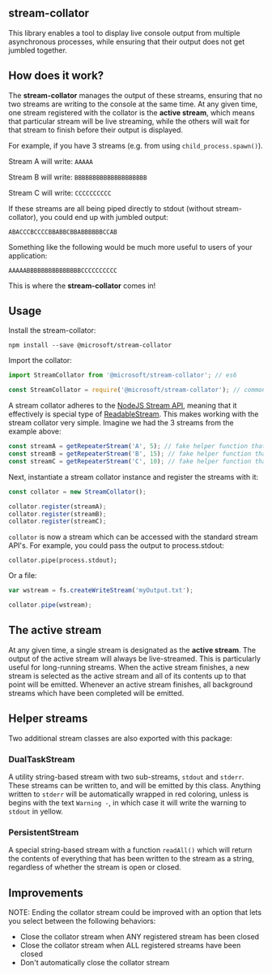## stream-collator

This library enables a tool to display live console output from multiple asynchronous processes,
while ensuring that their output does not get jumbled together.

## How does it work?

The **stream-collator** manages the output of these streams, ensuring that no two streams are writing to the console
at the same time. At any given time, one stream registered with the collator is the **active stream**, which means
that particular stream will be live streaming, while the others will wait for that stream to finish before their
output is displayed.

For example, if you have 3 streams (e.g. from using `child_process.spawn()`).

Stream A will write: `AAAAA`

Stream B will write: `BBBBBBBBBBBBBBBBBBBB`

Stream C will write: `CCCCCCCCCC`

If these streams are all being piped directly to stdout (without stream-collator), you could end up with jumbled
output:

`ABACCCBCCCCBBABBCBBABBBBBBCCAB`

Something like the following would be much more useful to users of your application:

`AAAAABBBBBBBBBBBBBBBCCCCCCCCCC`

This is where the **stream-collator** comes in!

## Usage

Install the stream-collator:

`npm install --save @microsoft/stream-collator`


Import the collator:

```javascript
import StreamCollator from '@microsoft/stream-collator'; // es6
```

```javascript
const StreamCollator = require('@microsoft/stream-collator'); // commonjs
```

A stream collator adheres to the [NodeJS Stream API](https://nodejs.org/api/stream.html), meaning that it effectively
is special type of [ReadableStream](https://nodejs.org/api/stream.html#stream_class_stream_readable). This makes
working with the stream collator very simple. Imagine we had the 3 streams from the example above:

```javascript
const streamA = getRepeaterStream('A', 5); // fake helper function that returns a ReadableStream
const streamB = getRepeaterStream('B', 15); // fake helper function that returns a ReadableStream
const streamC = getRepeaterStream('C', 10); // fake helper function that returns a ReadableStream
```

Next, instantiate a stream collator instance and register the streams with it:

```javascript
const collator = new StreamCollator();

collator.register(streamA);
collator.register(streamB);
collator.register(streamC);
```

`collator` is now a stream which can be accessed with the standard stream API's. For example, you could pass the output
to process.stdout:

`collator.pipe(process.stdout);`

Or a file:

```javascript
var wstream = fs.createWriteStream('myOutput.txt');

collator.pipe(wstream);
```

## The active stream
At any given time, a single stream is designated as the **active stream**. The output of the active stream will always be
live-streamed. This is particularly useful for long-running streams. When the active stream finishes, a new stream
is selected as the active stream and all of its contents up to that point will be emitted. Whenever an active stream finishes,
all background streams which have been completed will be emitted.

## Helper streams
Two additional stream classes are also exported with this package:

### DualTaskStream
A utility string-based stream with two sub-streams, `stdout` and `stderr`. These streams can be written to, and will be emitted
by this class. Anything written to `stderr` will be automatically wrapped in red coloring, unless is begins with the text `Warning -`,
in which case it will write the warning to `stdout` in yellow.

### PersistentStream
A special string-based stream with a function `readAll()` which will return the contents of everything that has been written
to the stream as a string, regardless of whether the stream is open or closed.

## Improvements
NOTE: Ending the collator stream could be improved with an option that lets you select between the following behaviors:
* Close the collator stream when ANY registered stream has been closed
* Close the collator stream when ALL registered streams have been closed
* Don't automatically close the collator stream
